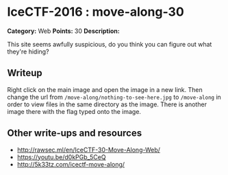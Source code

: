 # IceCTF-2016 : move-along-30

**Category:** Web
**Points:** 30
**Description:**

This site seems awfully suspicious, do you think you can figure out what they're hiding?

## Writeup

Right click on the main image and open the image in a new link. Then change the url from `/move-along/nothing-to-see-here.jpg` to `/move-along` in order to view files in the same directory as the image. There is another image there with the flag typed onto the image.

## Other write-ups and resources

* http://rawsec.ml/en/IceCTF-30-Move-Along-Web/
* https://youtu.be/d0kPGb_5CeQ
* http://5k33tz.com/icectf-move-along/
